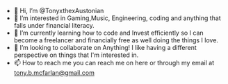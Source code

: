 - 👋 Hi, I’m @TonyxthexAustonian
- 👀 I’m interested in Gaming,Music, Engineering, coding and anything that falls under financial literacy.
- 🌱 I’m currently learning how to code and Invest efficiently so I can become a freelancer and financially free as well doing the things I love.
- 💞️ I’m looking to collaborate on Anything! I like having a different perspective on things that I'm interested in.
- 📫 How to reach me you can reach me on here or through my email at tony.b.mcfarlan@gmail.com 

